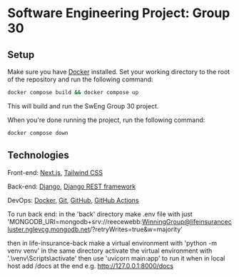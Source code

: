 # Software Engineering Project: Group 30

## Setup
Make sure you have [Docker](https://www.docker.com/) installed. Set your working directory to the root of the repository and run the following command:
```bash
docker compose build && docker compose up
```
This will build and run the SwEng Group 30 project.

When you're done running the project, run the following command:
```bash
docker compose down
```

## Technologies
Front-end: [Next.js](https://nextjs.org/), [Tailwind CSS](https://tailwindcss.com/)

Back-end: [Django](https://www.djangoproject.com/#:~:text=Django%20is%20a%20high%2Dlevel,Ridiculously%20fast.), [Django REST framework](https://www.django-rest-framework.org/)

DevOps: [Docker](https://www.docker.com/), [Git](https://git-scm.com/), [GitHub](https://github.com/), [GitHub Actions](https://github.com/features/actions)

To run back end:
in the 'back' directory make .env file with just 
'MONGODB_URI=mongodb+srv://reecewebb:WinningGroup@lifeinsurancecluster.nglevcg.mongodb.net/?retryWrites=true&w=majority'

then in life-insurance-back make a virtual environment with 'python -m venv venv'
in the same directory activate the virtual environment with '.\venv\Scripts\activate'
then use 'uvicorn main:app' to run it
when in local host add /docs at the end e.g. http://127.0.0.1:8000/docs
